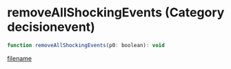 # removeAllShockingEvents (Category decisionevent)

```js
function removeAllShockingEvents(p0: boolean): void
```

[filename](removeAllShockingEvents_m.md ':include')
